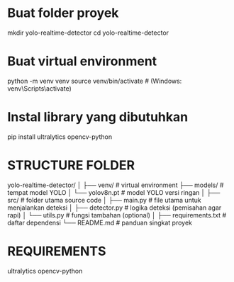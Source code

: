 # Buat folder proyek
mkdir yolo-realtime-detector
cd yolo-realtime-detector

# Buat virtual environment
python -m venv venv
source venv/bin/activate  # (Windows: venv\Scripts\activate)

# Instal library yang dibutuhkan
pip install ultralytics opencv-python

# STRUCTURE FOLDER
yolo-realtime-detector/
│
├── venv/                     # virtual environment
├── models/                   # tempat model YOLO
│   └── yolov8n.pt            # model YOLO versi ringan
│
├── src/                      # folder utama source code
│   ├── main.py               # file utama untuk menjalankan deteksi
│   ├── detector.py           # logika deteksi (pemisahan agar rapi)
│   └── utils.py              # fungsi tambahan (optional)
│
├── requirements.txt          # daftar dependensi
└── README.md                 # panduan singkat proyek

# REQUIREMENTS 
ultralytics
opencv-python
